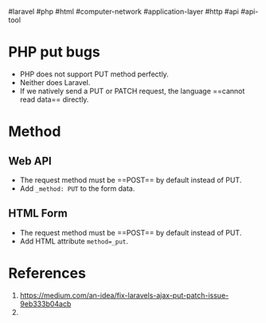 #laravel #php #html #computer-network #application-layer #http #api  #api-tool 

# PHP put bugs
- PHP does not support PUT method perfectly.
- Neither does Laravel.
- If we natively send a PUT or PATCH request, the language ==cannot read data== directly.
# Method
## Web API
- The request method must be ==POST== by default instead of PUT.
- Add `_method: PUT` to the form data.
## HTML Form
- The request method must be ==POST== by default instead of PUT.
- Add HTML attribute `method=_put`.

# References
1. https://medium.com/an-idea/fix-laravels-ajax-put-patch-issue-9eb333b04acb
2. 